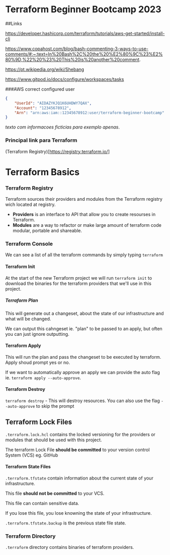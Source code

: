 # Terraform Beginner Bootcamp 2023

##Links

https://developer.hashicorp.com/terraform/tutorials/aws-get-started/install-cli

https://www.copahost.com/blog/bash-commenting-3-ways-to-use-comments/#:~:text=In%20Bash%2C%20the%20%E2%80%9C%23%E2%80%9D,%22%20%23%20This%20is%20another%20comment.

https://pt.wikipedia.org/wiki/Shebang

https://www.gitpod.io/docs/configure/workspaces/tasks

###AWS correct configured user

```json
{
    "UserId": "AIDAZYKJQ1K6UHDWY7QAX",
    "Account": "12345678912",
    "Arn": "arn:aws:iam::12345678912:user/terraform-beginner-bootcamp"
}
```
*texto com informacoes ficticias para exemplo apenas*.

### Principal link para Terraform

(Terraform Registry)[https://registry.terraform.io/]

# Terraform Basics

### Terraform Registry

Terraform sources their providers and modules from the Terraform registry wich located at registry.

- **Providers** is an interface to API that allow you to create resourses in Terraform.
- **Modules** are a way to refactor or make large amount of terraform code modular, portable and shareable.

### Terraform Console

We can see a list of all the terraform commands by simply typing `terraform`

#### Terraform Init

At the start of the new Terraform project we will run `terraform init` to download the binaries for the terraform providers that we'll use in this project.

##### Terraform Plan

This will generate out a changeset, about the state of our infrastructure and what will be changed.

We can output this cahngeset ie. "plan" to be passed to an apply, but often you can just ignore outputting.

#### Terraform Apply

This will run the plan and pass the changeset to be executed by terraform. Apply shoud prompt yes or no.

If we want to automatically approve an apply we can provide the auto flag ie. `terraform apply --auto-approve`.

#### Terraform Destroy

`terraform destroy` - This will destroy resources. You can also use the flag `--auto-approve` to skip the prompt

## Terraform Lock Files

`.terraform.lock.hcl` contains the locked versioning for the providers or modules that should be used with this project.

The terraform Lock File **should be committed** to your version control System (VCS) eg. GitHub

#### Terraform State Files

`.terraform.tfstate` contain information about the current state of your infrastructure.

This file **should not be committed** to your VCS.

This file can contain sensitive data.

If you lose this file, you lose knowning the state of your infrastructure.

`.terraform.tfstate.backup` is the previous state file state.

### Terraform Directory

`.terraform` directory contains binaries of terraform providers.